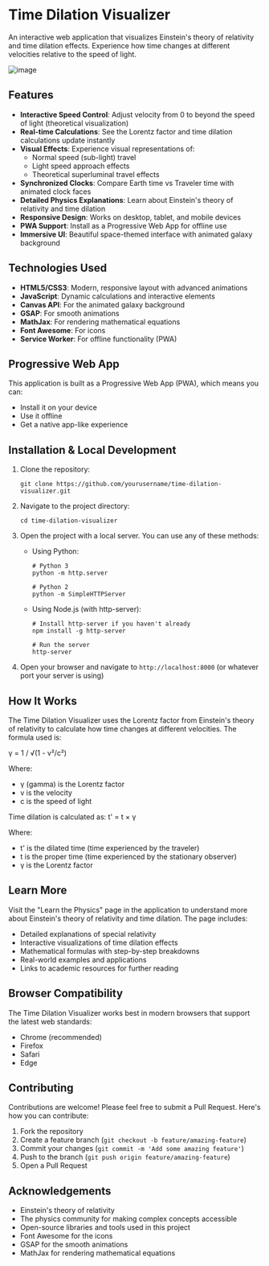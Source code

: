 # Time Dilation Visualizer

An interactive web application that visualizes Einstein's theory of relativity and time dilation effects. Experience how time changes at different velocities relative to the speed of light.

![image](https://github.com/user-attachments/assets/3bd13264-8b62-4636-b018-3eadf4710fd3)

## Features

- **Interactive Speed Control**: Adjust velocity from 0 to beyond the speed of light (theoretical visualization)
- **Real-time Calculations**: See the Lorentz factor and time dilation calculations update instantly
- **Visual Effects**: Experience visual representations of:
  - Normal speed (sub-light) travel
  - Light speed approach effects
  - Theoretical superluminal travel effects
- **Synchronized Clocks**: Compare Earth time vs Traveler time with animated clock faces
- **Detailed Physics Explanations**: Learn about Einstein's theory of relativity and time dilation
- **Responsive Design**: Works on desktop, tablet, and mobile devices
- **PWA Support**: Install as a Progressive Web App for offline use
- **Immersive UI**: Beautiful space-themed interface with animated galaxy background

## Technologies Used

- **HTML5/CSS3**: Modern, responsive layout with advanced animations
- **JavaScript**: Dynamic calculations and interactive elements
- **Canvas API**: For the animated galaxy background
- **GSAP**: For smooth animations
- **MathJax**: For rendering mathematical equations
- **Font Awesome**: For icons
- **Service Worker**: For offline functionality (PWA)

## Progressive Web App

This application is built as a Progressive Web App (PWA), which means you can:
- Install it on your device
- Use it offline
- Get a native app-like experience

## Installation & Local Development

1. Clone the repository:
   ```
   git clone https://github.com/yourusername/time-dilation-visualizer.git
   ```

2. Navigate to the project directory:
   ```
   cd time-dilation-visualizer
   ```

3. Open the project with a local server. You can use any of these methods:

   - Using Python:
     ```
     # Python 3
     python -m http.server
     
     # Python 2
     python -m SimpleHTTPServer
     ```

   - Using Node.js (with http-server):
     ```
     # Install http-server if you haven't already
     npm install -g http-server
     
     # Run the server
     http-server
     ```

4. Open your browser and navigate to `http://localhost:8000` (or whatever port your server is using)

## How It Works

The Time Dilation Visualizer uses the Lorentz factor from Einstein's theory of relativity to calculate how time changes at different velocities. The formula used is:

γ = 1 / √(1 - v²/c²)

Where:
- γ (gamma) is the Lorentz factor
- v is the velocity
- c is the speed of light

Time dilation is calculated as:
t' = t × γ

Where:
- t' is the dilated time (time experienced by the traveler)
- t is the proper time (time experienced by the stationary observer)
- γ is the Lorentz factor

## Learn More

Visit the "Learn the Physics" page in the application to understand more about Einstein's theory of relativity and time dilation. The page includes:

- Detailed explanations of special relativity
- Interactive visualizations of time dilation effects
- Mathematical formulas with step-by-step breakdowns
- Real-world examples and applications
- Links to academic resources for further reading

## Browser Compatibility

The Time Dilation Visualizer works best in modern browsers that support the latest web standards:
- Chrome (recommended)
- Firefox
- Safari
- Edge

## Contributing

Contributions are welcome! Please feel free to submit a Pull Request. Here's how you can contribute:

1. Fork the repository
2. Create a feature branch (`git checkout -b feature/amazing-feature`)
3. Commit your changes (`git commit -m 'Add some amazing feature'`)
4. Push to the branch (`git push origin feature/amazing-feature`)
5. Open a Pull Request

## Acknowledgements

- Einstein's theory of relativity
- The physics community for making complex concepts accessible
- Open-source libraries and tools used in this project
- Font Awesome for the icons
- GSAP for the smooth animations
- MathJax for rendering mathematical equations 
